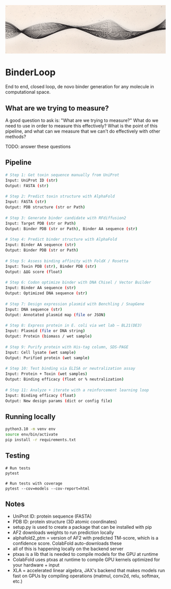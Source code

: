 ![BinderLoop Banner](assets/github_banner.png)

# BinderLoop
End to end, closed loop, de novo binder generation for any molecule in computational space.

## What are we trying to measure?
A good question to ask is: "What are we trying to measure?" What do we need to use in order to measure this effectively? What is the point of this pipeline, and what can we measure that we can't do effectively with other methods?

TODO: answer these questions

## Pipeline
```bash
# Step 1: Get toxin sequence manually from UniProt
Input: UniProt ID (str)
Output: FASTA (str)

# Step 2: Predict toxin structure with AlphaFold
Input: FASTA (str)
Output: PDB structure (str or Path)

# Step 3: Generate binder candidate with RFdiffusion2
Input: Target PDB (str or Path)
Output: Binder PDB (str or Path), Binder AA sequence (str)

# Step 4: Predict binder structure with AlphaFold
Input: Binder AA sequence (str)
Output: Binder PDB (str or Path)

# Step 5: Assess binding affinity with FoldX / Rosetta
Input: Toxin PDB (str), Binder PDB (str)
Output: ΔΔG score (float)

# Step 6: Codon optimize binder with DNA Chisel / Vector Builder
Input: Binder AA sequence (str)
Output: Optimized DNA sequence (str)

# Step 7: Design expression plasmid with Benchling / SnapGene
Input: DNA sequence (str)
Output: Annotated plasmid map (file or JSON)

# Step 8: Express protein in E. coli via wet lab — BL21(DE3)
Input: Plasmid (file or DNA string)
Output: Protein (biomass / wet sample)

# Step 9: Purify protein with His-tag column, SDS-PAGE
Input: Cell lysate (wet sample)
Output: Purified protein (wet sample)

# Step 10: Test binding via ELISA or neutralization assay
Input: Protein + Toxin (wet samples)
Output: Binding efficacy (float or % neutralization)

# Step 11: Analyze + iterate with a reinforcement learning loop
Input: Binding efficacy (float)
Output: New design params (dict or config file)
```

## Running locally  
```bash
python3.10 -m venv env
source env/bin/activate
pip install -r requirements.txt
```

## Testing
```
# Run tests
pytest

# Run tests with coverage
pytest --cov=models --cov-report=html
```

## Notes
- UniProt ID: protein sequence (FASTA)
- PDB ID: protein structure (3D atomic coordinates)
- setup.py is used to create a package that can be installed with pip
- AF2 downloads weights to run prediction locally 
- alphafold2_ptm = version of AF2 with predicted TM-score, which is a confidence score. ColabFold auto-downloads these
- all of this is happening locally on the backend server
- ptxas is a lib that is needed to compile models for the GPU at runtime
- ColabFold uses ptxas at runtime to compile GPU kernels optimized for your hardware + input
- XLA = accelerated linear algebra, JAX's backend that makes models run fast on GPUs by compiling operations (matmul, conv2d, relu, softmax, etc.)